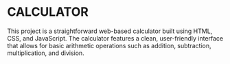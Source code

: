 # CALCULATOR
This project is a straightforward web-based calculator built using HTML, CSS, and JavaScript. The calculator features a clean, user-friendly interface that allows for basic arithmetic operations such as addition, subtraction, multiplication, and division.
